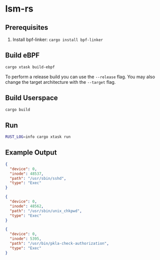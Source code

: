# lsm-rs

## Prerequisites

1. Install bpf-linker: `cargo install bpf-linker`

## Build eBPF

```bash
cargo xtask build-ebpf
```

To perform a release build you can use the `--release` flag.
You may also change the target architecture with the `--target` flag.

## Build Userspace

```bash
cargo build
```

## Run

```bash
RUST_LOG=info cargo xtask run
```

## Example Output
```json
{
  "device": 0,
  "inode": 48537,
  "path": "/usr/sbin/sshd",
  "type": "Exec"
}

{
  "device": 0,
  "inode": 48562,
  "path": "/usr/sbin/unix_chkpwd",
  "type": "Exec"
}

{
  "device": 0,
  "inode": 5395,
  "path": "/usr/bin/pkla-check-authorization",
  "type": "Exec"
}
```

